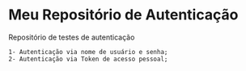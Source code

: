 # Meu Repositório de Autenticação
Repositório de testes de autenticação

	1- Autenticação via nome de usuário e senha;
	2- Autenticação via Token de acesso pessoal;